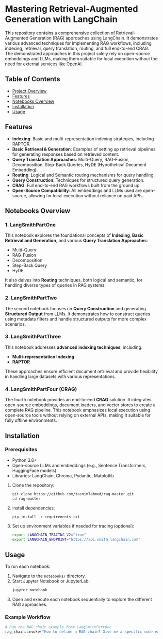 # Mastering Retrieval-Augmented Generation with LangChain

This repository contains a comprehensive collection of Retrieval-Augmented Generation (RAG) approaches using LangChain. It demonstrates various advanced techniques for implementing RAG workflows, including indexing, retrieval, query translation, routing, and full end-to-end CRAG. The demonstrated approaches in this project solely rely on open-source embeddings and LLMs, making them suitable for local execution without the need for external services like OpenAI.

## Table of Contents
- [Project Overview](#project-overview)
- [Features](#features)
- [Notebooks Overview](#notebooks-overview)
- [Installation](#installation)
- [Usage](#usage)


## Features
- **Indexing**: Basic and multi-representation indexing strategies, including RAPTOR.
- **Basic Retrieval & Generation**: Examples of setting up retrieval pipelines for generating responses based on retrieved content.
- **Query Translation Approaches**: Multi-Query, RAG-Fusion, Decomposition, Step-Back Queries, HyDE (Hypothetical Document Embedding).
- **Routing**: Logical and Semantic routing mechanisms for query handling.
- **Query Construction**: Techniques for structured query generation.
- **CRAG**: Full end-to-end RAG workflows built from the ground up.
- **Open-Source Compatibility**: All embeddings and LLMs used are open-source, allowing for local execution without reliance on paid APIs.

## Notebooks Overview

### 1. LangSmithPartOne
This notebook explores the foundational concepts of **Indexing**, **Basic Retrieval and Generation**, and various **Query Translation Approaches**:
- Multi-Query
- RAG-Fusion
- Decomposition
- Step-Back Query
- HyDE
  
It also delves into **Routing** techniques, both logical and semantic, for handling diverse types of queries in RAG systems.

### 2. LangSmithPartTwo
The second notebook focuses on **Query Construction** and generating **Structured Output** from LLMs. It demonstrates how to construct queries using metadata filters and handle structured outputs for more complex scenarios.

### 3. LangSmithPartThree
This notebook addresses **advanced indexing techniques**, including:
- **Multi-representation Indexing**
- **RAPTOR**

These approaches ensure efficient document retrieval and provide flexibility in handling large datasets with various representations.

### 4. LangSmithPartFour (CRAG)
The fourth notebook provides an end-to-end **CRAG** solution. It integrates open-source embeddings, document loaders, and vector stores to create a complete RAG pipeline. This notebook emphasizes local execution using open-source tools without relying on external APIs, making it suitable for fully offline environments.

## Installation

### Prerequisites
- Python 3.8+
- Open-source LLMs and embeddings (e.g., Sentence Transformers, HuggingFace models)
- Libraries: LangChain, Chroma, Pydantic, Matplotlib

1. Clone the repository:
   ```bash
   git clone https://github.com/tasnim7ahmed/rag-master.git
   cd rag-master
   ```

2. Install dependencies:
   ```bash
   pip install -r requirements.txt
   ```

3. Set up environment variables if needed for tracing (optional):
   ```bash
   export LANGCHAIN_TRACING_V2="true"
   export LANGCHAIN_ENDPOINT="https://api.smith.langchain.com"
   ```

## Usage

To run each notebook:
1. Navigate to the `notebooks/` directory.
2. Start Jupyter Notebook or JupyterLab:
   ```bash
   jupyter notebook
   ```
3. Open and execute each notebook sequentially to explore the different RAG approaches.

### Example Workflow
```python
# Run the RAG chain example from LangSmithPartOne
rag_chain.invoke("How to define a RAG chain? Give me a specific code example.")
```
